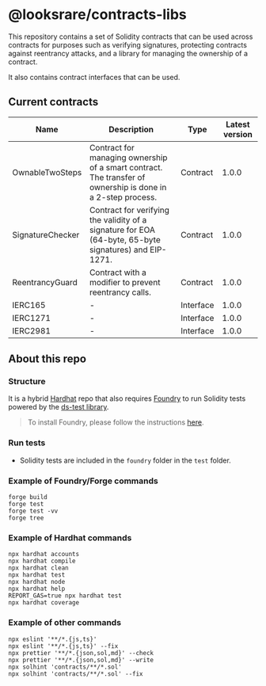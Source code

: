 # @looksrare/contracts-libs

This repository contains a set of Solidity contracts that can be used across contracts for purposes such as verifying signatures, protecting contracts against reentrancy attacks, and a library for managing the ownership of a contract.

It also contains contract interfaces that can be used.

## Current contracts

| Name             | Description                                                                                                 | Type      | Latest version |
| ---------------- | ----------------------------------------------------------------------------------------------------------- | --------- | -------------- |
| OwnableTwoSteps  | Contract for managing ownership of a smart contract. The transfer of ownership is done in a 2-step process. | Contract  | 1.0.0          |
| SignatureChecker | Contract for verifying the validity of a signature for EOA (64-byte, 65-byte signatures) and EIP-1271.      | Contract  | 1.0.0          |
| ReentrancyGuard  | Contract with a modifier to prevent reentrancy calls.                                                       | Contract  | 1.0.0          |
| IERC165          | -                                                                                                           | Interface | 1.0.0          |
| IERC1271         | -                                                                                                           | Interface | 1.0.0          |
| IERC2981         | -                                                                                                           | Interface | 1.0.0          |

## About this repo

### Structure

It is a hybrid [Hardhat](https://hardhat.org/) repo that also requires [Foundry](https://book.getfoundry.sh/index.html) to run Solidity tests powered by the [ds-test library](https://github.com/dapphub/ds-test/).

> To install Foundry, please follow the instructions [here](https://book.getfoundry.sh/getting-started/installation.html).

### Run tests

- Solidity tests are included in the `foundry` folder in the `test` folder.

### Example of Foundry/Forge commands

```shell
forge build
forge test
forge test -vv
forge tree
```

### Example of Hardhat commands

```shell
npx hardhat accounts
npx hardhat compile
npx hardhat clean
npx hardhat test
npx hardhat node
npx hardhat help
REPORT_GAS=true npx hardhat test
npx hardhat coverage
```

### Example of other commands

```shell
npx eslint '**/*.{js,ts}'
npx eslint '**/*.{js,ts}' --fix
npx prettier '**/*.{json,sol,md}' --check
npx prettier '**/*.{json,sol,md}' --write
npx solhint 'contracts/**/*.sol'
npx solhint 'contracts/**/*.sol' --fix
```
